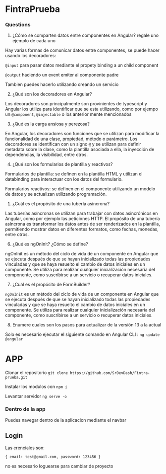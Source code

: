 # FintraPrueba

### Questions

1. ¿Cómo se comparten datos entre componentes en Angular? regale uno ejemplo de
   cada uno

Hay varias formas de comunicar datos entre componentes, se puede hacer usando los decoradores:

  `@input` para pasar datos mediante el propety binding a un child component

  `@output` haciendo un event emiter al componente padre

Tambien puedes hacerlo utilizando creando un servicio

2. ¿Qué son los decoradores en Angular?

  Los decoradores son principalmente son provinientes de typescript y Angular los utiliza para identificar que se esta utilizando, como por ejempo un `@component`, `@injectable` o los anterior mente mencionados

3. ¿Qué es la carga ansiosa y perezosa?
   
  En Angular, los decoradores son funciones que se utilizan para modificar la funcionalidad de una clase, propiedad, método o parámetro. Los decoradores se identifican con un signo `@` y se utilizan para definir metadata sobre la clase, como la plantilla asociada a ella, la inyección de dependencias, la visibilidad, entre otros.

4. ¿Qué son los formularios de plantilla y reactivos?

Formularios de plantilla: se definen en la plantilla HTML y utilizan el databinding para interactuar con los datos del formulario.

Formularios reactivos: se definen en el componente utilizando un modelo de datos y se actualizan utilizando programación.

1. ¿Cuál es el propósito de una tubería asíncrona?

  Las tuberías asíncronas se utilizan para trabajar con datos asincrónicos en Angular, como por ejemplo las peticiones HTTP. El propósito de una tubería asíncrona es transformar los datos antes de ser renderizados en la plantilla, permitiendo mostrar datos en diferentes formatos, como fechas, monedas, entre otros.

6. ¿Qué es ngOnInit? ¿Cómo se define?

  ngOnInit es un método del ciclo de vida de un componente en Angular que se ejecuta después de que se hayan inicializado todas las propiedades vinculadas y que se haya resuelto el cambio de datos iniciales en un componente. Se utiliza para realizar cualquier inicialización necesaria del componente, como suscribirse a un servicio o recuperar datos iniciales.

7. ¿Cuál es el propósito de FormBuilder?
  
  `ngOnInit` es un método del ciclo de vida de un componente en Angular que se ejecuta después de que se hayan inicializado todas las propiedades vinculadas y que se haya resuelto el cambio de datos iniciales en un componente. Se utiliza para realizar cualquier inicialización necesaria del componente, como suscribirse a un servicio o recuperar datos iniciales.

8. Enumere cuales son los pasos para actualizar de la versión 13 a la actual

  Solo es necesario ejecutar el siguiente comando en Angular CLI :  `ng update @angular`

# APP

Clonar el repositorio `git clone https://github.com/SrDevDash/Fintra-prueba.git`

Instalar los modulos con `npm i`

Levantar servidor `ng serve -o`

### Dentro de la app

Puedes navegar dentro de la aplicacion mediante el navbar


## Login

Las crenciales son: 

`{ email: test@gmail.com,
  password: 123456
}`

no es necesario loguearse para cambiar de proyecto
